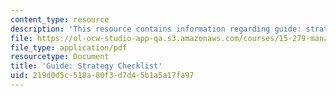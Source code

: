 ```yaml
---
content_type: resource
description: 'This resource contains information regarding guide: strategy checklist.'
file: https://ol-ocw-studio-app-qa.s3.amazonaws.com/courses/15-279-management-communication-for-undergraduates-fall-2012/219d0d5c518a80f3d7d45b1a5a17fa97_MIT15_279F12_strtgyChklst.pdf
file_type: application/pdf
resourcetype: Document
title: 'Guide: Strategy Checklist'
uid: 219d0d5c-518a-80f3-d7d4-5b1a5a17fa97
---
```

